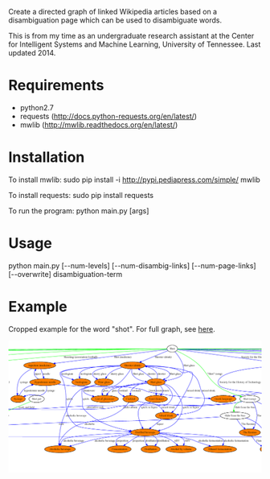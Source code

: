 Create a directed graph of linked Wikipedia articles based on a disambiguation page which can be used to disambiguate words.

This is from my time as an undergraduate research assistant at the Center for Intelligent Systems and Machine Learning, University of Tennessee. Last updated 2014.

# Requirements
- python2.7
- requests (http://docs.python-requests.org/en/latest/)
- mwlib (http://mwlib.readthedocs.org/en/latest/)

# Installation
To install mwlib:
	sudo pip install -i http://pypi.pediapress.com/simple/ mwlib

To install requests:
	sudo pip install requests

To run the program:
    python main.py [args]

# Usage
python main.py [--num-levels] [--num-disambig-links] [--num-page-links] [--overwrite] disambiguation-term

# Example
Cropped example for the word "shot". For full graph, see [here](shot_duplicates.pdf).

![](shot_duplicates_crop.png)
